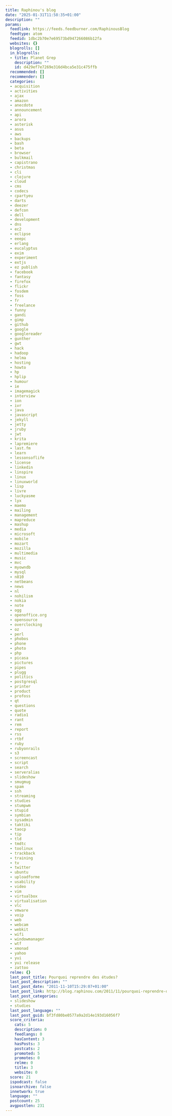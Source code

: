 ```yaml
---
title: Raphinou's blog
date: "2025-01-31T11:58:35+01:00"
description: ""
params:
  feedlink: https://feeds.feedburner.com/RaphinousBlog
  feedtype: atom
  feedid: 1dbc2b70e7e69573bd947266086b12fa
  websites: {}
  blogrolls: []
  in_blogrolls:
  - title: Planet Grep
    description: ""
    id: d429ef7e7269e316d4bca5e31c475ffb
  recommended: []
  recommender: []
  categories:
  - acquisition
  - activities
  - ajax
  - amazon
  - anecdote
  - announcement
  - api
  - arora
  - asterisk
  - asus
  - aws
  - backups
  - bash
  - beta
  - browser
  - bulkmail
  - capistrano
  - christmas
  - cli
  - clojure
  - cloud
  - cms
  - codecs
  - cpartyeu
  - darts
  - deezer
  - defcon
  - dell
  - development
  - dns
  - ec2
  - eclipse
  - eeepc
  - erlang
  - eucalyptus
  - exim
  - experiment
  - extjs
  - ez publish
  - facebook
  - fantasy
  - firefox
  - flickr
  - fosdem
  - foss
  - fr
  - freelance
  - funny
  - gandi
  - gimp
  - github
  - google
  - googlereader
  - gunther
  - gwt
  - hack
  - hadoop
  - helma
  - hosting
  - howto
  - hp
  - hplip
  - humour
  - ie
  - imagemagick
  - interview
  - ion
  - ivr
  - java
  - javascript
  - jekyll
  - jetty
  - jruby
  - jwt
  - krita
  - lapremiere
  - last.fm
  - learn
  - lessonsoflife
  - license
  - linkedin
  - linspire
  - linux
  - linuxworld
  - lisp
  - livre
  - luckyasme
  - lyx
  - maemo
  - mailing
  - management
  - mapreduce
  - mashup
  - media
  - microsoft
  - mobile
  - mozart
  - mozilla
  - multimedia
  - music
  - mvc
  - myowndb
  - mysql
  - n810
  - netbeans
  - news
  - nl
  - nohilism
  - nokia
  - note
  - ogg
  - openoffice.org
  - opensource
  - overclocking
  - oz
  - perl
  - phobos
  - phone
  - photo
  - php
  - picasa
  - pictures
  - pipes
  - plugg
  - politics
  - postgresql
  - printer
  - product
  - profoss
  - qt
  - questions
  - quote
  - radio1
  - rant
  - rem
  - report
  - rss
  - rtbf
  - ruby
  - rubyonrails
  - s3
  - screencast
  - script
  - search
  - serveralias
  - slideshow
  - smugmug
  - spam
  - ssh
  - streaming
  - studies
  - stumpwm
  - stupid
  - symbian
  - sysadmin
  - taktiki
  - taocp
  - tip
  - tld
  - tmdtc
  - toolinux
  - trackback
  - training
  - tv
  - twitter
  - ubuntu
  - uploadforme
  - usability
  - video
  - vim
  - virtualbox
  - virtualisation
  - vlc
  - vmware
  - voip
  - web
  - webcam
  - webkit
  - wifi
  - windowmanager
  - wtf
  - xmonad
  - yahoo
  - yui
  - yui release
  - zattoo
  relme: {}
  last_post_title: Pourquoi reprendre des études?
  last_post_description: ""
  last_post_date: "2011-11-10T15:29:07+01:00"
  last_post_link: http://blog.raphinou.com/2011/11/pourquoi-reprendre-des-etudes.html
  last_post_categories:
  - slideshow
  - studies
  last_post_language: ""
  last_post_guid: bf3fd80be0577a9a2d14e193d16056f7
  score_criteria:
    cats: 5
    description: 0
    feedlangs: 0
    hasContent: 3
    hasPosts: 3
    postcats: 2
    promoted: 5
    promotes: 0
    relme: 0
    title: 3
    website: 0
  score: 21
  ispodcast: false
  isnoarchive: false
  innetwork: true
  language: ""
  postcount: 25
  avgpostlen: 231
---
```

